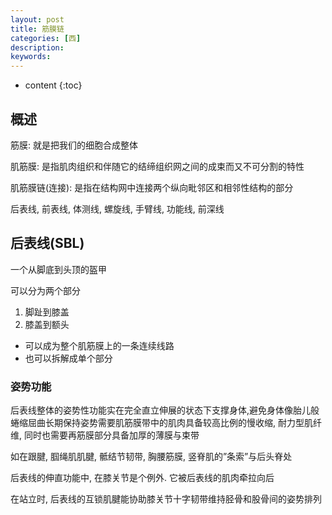 ```yaml
---
layout: post
title: 筋膜链
categories: [西]
description: 
keywords: 
---
```



* content
{:toc}


## 概述

筋膜: 就是把我们的细胞合成整体

肌筋膜: 是指肌肉组织和伴随它的结缔组织网之间的成束而又不可分割的特性

肌筋膜链(连接): 是指在结构网中连接两个纵向毗邻区和相邻性结构的部分

后表线, 前表线, 体测线, 螺旋线, 手臂线, 功能线, 前深线



## 后表线(SBL)

一个从脚底到头顶的盔甲

可以分为两个部分

1.   脚趾到膝盖
2.   膝盖到额头

*   可以成为整个肌筋膜上的一条连续线路
*   也可以拆解成单个部分



### 姿势功能

后表线整体的姿势性功能实在完全直立伸展的状态下支撑身体,避免身体像胎儿般蜷缩屈曲长期保持姿势需要肌筋膜带中的肌肉具备较高比例的慢收缩, 耐力型肌纤维, 同时也需要再筋膜部分具备加厚的薄膜与束带

如在跟腱, 腘绳肌肌腱, 骶结节韧带, 胸腰筋膜, 竖脊肌的”条索”与后头脊处

后表线的伸直功能中, 在膝关节是个例外. 它被后表线的肌肉牵拉向后

在站立时, 后表线的互锁肌腱能协助膝关节十字韧带维持胫骨和股骨间的姿势排列
